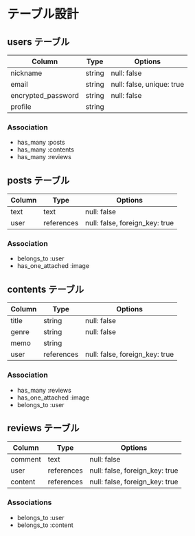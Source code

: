 # テーブル設計

## users テーブル

| Column             | Type   | Options                   |
| ------------------ | ------ | ------------------------- |
| nickname           | string | null: false               |
| email              | string | null: false, unique: true |
| encrypted_password | string | null: false               |
| profile            | string |                           |

### Association

- has_many :posts
- has_many :contents
- has_many :reviews


## posts テーブル

| Column   | Type       | Options                        |
| -------- | ---------- | ------------------------------ |
| text     | text       | null: false                    |
| user     | references | null: false, foreign_key: true |

### Association

- belongs_to :user
- has_one_attached :image


## contents テーブル

| Column   | Type       | Options                        |
| -------- | ---------- | ------------------------------ |
| title    | string     | null: false                    |
| genre    | string     | null: false                    |
| memo     | string     |                                |
| user     | references | null: false, foreign_key: true |

### Association

- has_many :reviews
- has_one_attached :image
- belongs_to :user


## reviews テーブル

| Column   | Type       | Options                        |
| -------- | ---------- | ------------------------------ |
| comment  | text       | null: false                    |
| user     | references | null: false, foreign_key: true |
| content  | references | null: false, foreign_key: true |

### Associations

- belongs_to :user
- belongs_to :content